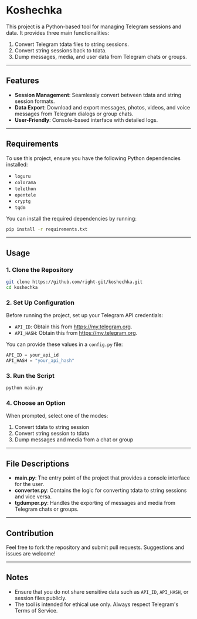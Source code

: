 # Koshechka

This project is a Python-based tool for managing Telegram sessions and data. It provides three main functionalities:

1. Convert Telegram tdata files to string sessions.
2. Convert string sessions back to tdata.
3. Dump messages, media, and user data from Telegram chats or groups.

---

## Features

- **Session Management**: Seamlessly convert between tdata and string session formats.
- **Data Export**: Download and export messages, photos, videos, and voice messages from Telegram dialogs or group chats.
- **User-Friendly**: Console-based interface with detailed logs.

---

## Requirements

To use this project, ensure you have the following Python dependencies installed:

- `loguru`
- `colorama`
- `telethon`
- `opentele`
- `cryptg`
- `tqdm`

You can install the required dependencies by running:
```bash
pip install -r requirements.txt
```

---

## Usage

### 1. Clone the Repository

```bash
git clone https://github.com/right-git/koshechka.git
cd koshechka
```

### 2. Set Up Configuration

Before running the project, set up your Telegram API credentials:

- `API_ID`: Obtain this from https://my.telegram.org.
- `API_HASH`: Obtain this from https://my.telegram.org.

You can provide these values in a `config.py` file:

```python
API_ID = your_api_id
API_HASH = "your_api_hash"
```

### 3. Run the Script

```bash
python main.py
```

### 4. Choose an Option

When prompted, select one of the modes:

1. Convert tdata to string session
2. Convert string session to tdata
3. Dump messages and media from a chat or group

---

## File Descriptions

- **main.py**: The entry point of the project that provides a console interface for the user.
- **converter.py**: Contains the logic for converting tdata to string sessions and vice versa.
- **tgdumper.py**: Handles the exporting of messages and media from Telegram chats or groups.

---


## Contribution

Feel free to fork the repository and submit pull requests. Suggestions and issues are welcome!

---

## Notes

- Ensure that you do not share sensitive data such as `API_ID`, `API_HASH`, or session files publicly.
- The tool is intended for ethical use only. Always respect Telegram's Terms of Service.

